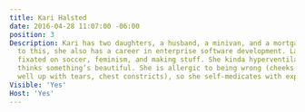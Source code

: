 ```yaml
---
title: Kari Halsted
date: 2016-04-28 11:07:00 -06:00
position: 3
Description: Kari has two daughters, a husband, a minivan, and a mortgage. Not unrelated
  to this, she also has a career in enterprise software development. Lately, she’s
  fixated on soccer, feminism, and making stuff. She kinda hyperventilates when she
  thinks something’s beautiful. She is allergic to being wrong (cheeks flush, eyes
  well up with tears, chest constricts), so she self-medicates with exposure therapy.
Visible: 'Yes'
Host: 'Yes'
---
```


